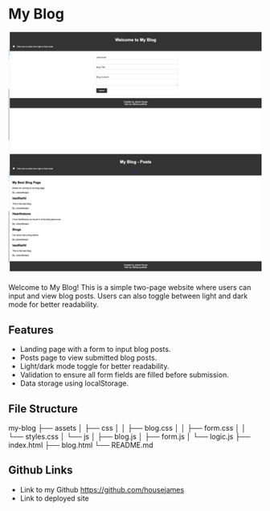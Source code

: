 # My Blog

![My Blog](./assets/Screenshot%202024-02-28%20at%2010.43.05%20PM.png)
![My Blog](./assets/Screenshot%202024-02-28%20at%2010.43.14%20PM.png)

Welcome to My Blog! This is a simple two-page website where users can input and view blog posts. Users can also toggle between light and dark mode for better readability.

## Features

- Landing page with a form to input blog posts.
- Posts page to view submitted blog posts.
- Light/dark mode toggle for better readability.
- Validation to ensure all form fields are filled before submission.
- Data storage using localStorage.

## File Structure

my-blog
├── assets
│ ├── css
│ │ ├── blog.css
│ │ ├── form.css
│ │ └── styles.css
│ └── js
│ ├── blog.js
│ ├── form.js
│ └── logic.js
├── index.html
├── blog.html
└── README.md

## Github Links

- Link to my Github https://github.com/housejames
- Link to deployed site 